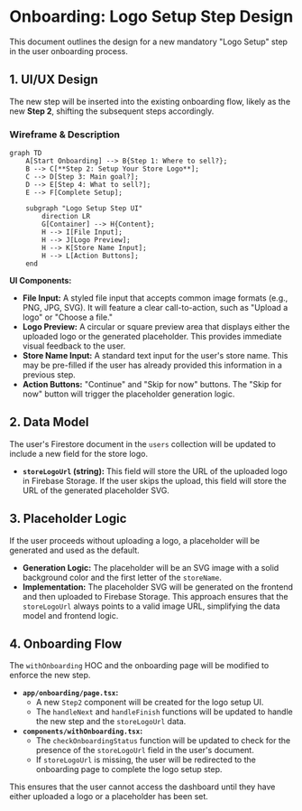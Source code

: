 # Onboarding: Logo Setup Step Design

This document outlines the design for a new mandatory "Logo Setup" step in the user onboarding process.

## 1. UI/UX Design

The new step will be inserted into the existing onboarding flow, likely as the new **Step 2**, shifting the subsequent steps accordingly.

### Wireframe & Description

```mermaid
graph TD
    A[Start Onboarding] --> B{Step 1: Where to sell?};
    B --> C[**Step 2: Setup Your Store Logo**];
    C --> D[Step 3: Main goal?];
    D --> E[Step 4: What to sell?];
    E --> F[Complete Setup];

    subgraph "Logo Setup Step UI"
        direction LR
        G[Container] --> H{Content};
        H --> I[File Input];
        H --> J[Logo Preview];
        H --> K[Store Name Input];
        H --> L[Action Buttons];
    end
```

**UI Components:**

*   **File Input:** A styled file input that accepts common image formats (e.g., PNG, JPG, SVG). It will feature a clear call-to-action, such as "Upload a logo" or "Choose a file."
*   **Logo Preview:** A circular or square preview area that displays either the uploaded logo or the generated placeholder. This provides immediate visual feedback to the user.
*   **Store Name Input:** A standard text input for the user's store name. This may be pre-filled if the user has already provided this information in a previous step.
*   **Action Buttons:** "Continue" and "Skip for now" buttons. The "Skip for now" button will trigger the placeholder generation logic.

## 2. Data Model

The user's Firestore document in the `users` collection will be updated to include a new field for the store logo.

*   **`storeLogoUrl` (string):** This field will store the URL of the uploaded logo in Firebase Storage. If the user skips the upload, this field will store the URL of the generated placeholder SVG.

## 3. Placeholder Logic

If the user proceeds without uploading a logo, a placeholder will be generated and used as the default.

*   **Generation Logic:** The placeholder will be an SVG image with a solid background color and the first letter of the `storeName`.
*   **Implementation:** The placeholder SVG will be generated on the frontend and then uploaded to Firebase Storage. This approach ensures that the `storeLogoUrl` always points to a valid image URL, simplifying the data model and frontend logic.

## 4. Onboarding Flow

The `withOnboarding` HOC and the onboarding page will be modified to enforce the new step.

*   **`app/onboarding/page.tsx`:**
    *   A new `Step2` component will be created for the logo setup UI.
    *   The `handleNext` and `handleFinish` functions will be updated to handle the new step and the `storeLogoUrl` data.
*   **`components/withOnboarding.tsx`:**
    *   The `checkOnboardingStatus` function will be updated to check for the presence of the `storeLogoUrl` field in the user's document.
    *   If `storeLogoUrl` is missing, the user will be redirected to the onboarding page to complete the logo setup step.

This ensures that the user cannot access the dashboard until they have either uploaded a logo or a placeholder has been set.